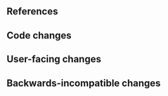<!--
Thanks for contributing to jupyterlite-lsp!
Please fill out the following items to submit a pull request.
See the contributing guidelines for more information:
https://github.com/jupyterlite/lsp/blob/main/CONTRIBUTING.md
-->

## References

<!-- Note issue numbers this pull request addresses (should be at least one, see contributing guidelines above). -->

<!-- Note any other pull requests that address this issue and how this pull request is different. -->

## Code changes

<!-- Describe the code changes and how they address the issue. -->

## User-facing changes

<!-- Describe any visual or user interaction changes and how they address the issue. -->

<!-- For visual changes, include before and after screenshots here. -->

## Backwards-incompatible changes

<!-- Describe any backwards-incompatible changes to jupyterlite-lsp public APIs. -->
